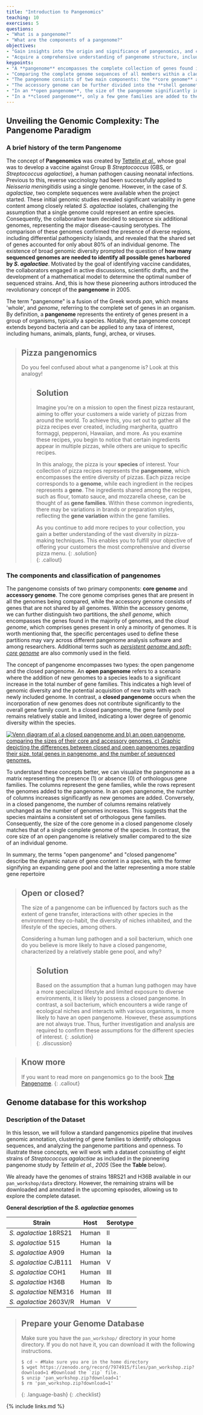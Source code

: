 ```yaml
---
title: "Introduction to Pangenomics"
teaching: 10
exercises: 5
questions:
- "What is a pangenome?"
- "What are the components of a pangenome?"
objectives:
- "Gain insights into the origin and significance of pangenomics, and comprehend its fundamental principles."
- "Acquire a comprehensive understanding of pangenome structure, including the classification of pangenomes based on their element composition."
keypoints:
- "A **pangenome** encompasses the complete collection of genes found in all genomes within a specific group, typically a species."
- "Comparing the complete genome sequences of all members within a clade allows for the construction of a pangenome."
- "The pangenome consists of two main components: the **core genome** and the **accessory genome**."
- "The accessory genome can be further divided into the **shell genome** and the **cloud genome**."
- "In an **open pangenome**, the size of the pangenome significantly increases with the addition of each new genome."
- "In a **closed pangenome**, only a few gene families are added to the pangenome when a new genome is introduced."
---
```


## Unveiling the Genomic Complexity: The Pangenome Paradigm

### A brief history of the term Pangenome

The concept of **Pangenomics** was created by [Tettelin *et al.*](https://www.pnas.org/doi/10.1073/pnas.0506758102]), whose goal was to develop a vaccine against Group B *Streptococcus* (GBS, or *Streptococcus agalactiae*), a human pathogen causing neonatal infections. Previous to this, reverse vaccinology had been successfully applied to *Neisseria meningitidis* using a single genome. However, in the case of *S. agalactiae*, two complete  sequences were available when the project started. These initial genomic studies revealed significant variability in gene content among closely related *S. agalactiae* isolates, challenging the assumption that a single genome could represent an entire species. Consequently, the collaborative team decided to sequence six additional genomes, representing the major disease-causing serotypes. The comparison of these genomes confirmed the presence of diverse regions, including differential pathogenicity islands, and revealed that the shared set of genes accounted for only about 80% of an individual genome. The existence of broad genomic diversity prompted the question of **how many sequenced genomes are needed to identify all possible genes harbored by *S. agalactiae***. Motivated by the goal of identifying vaccine candidates, the collaborators engaged in active discussions, scientific drafts, and the development of a mathematical model to determine the optimal number of sequenced strains. And, this is how these pioneering authors introduced the revolutionary concept of the **pangenome** in 2005.  

The term "pangenome" is a fusion of the Greek words *pan*, which means 'whole', and *genome*, referring to the complete set of genes in an organism. By definition, a **pangenome** represents the entirety of genes present in a group of organisms, typically a species. Notably, the pangenome concept extends beyond bacteria and can be applied to any taxa of interest, including humans, animals, plants, fungi, archea, or viruses. 

> ## Pizza pangenomics
> Do you feel confused about what a pangenome is? Look at this analogy!
>  
> > ## Solution
> > Imagine you're on a mission to open the finest pizza restaurant, aiming to offer your customers a wide variety of pizzas from around the world. To achieve this, you set out to gather all the pizza recipes ever created, including margherita, quattro formaggi, pepperoni, Hawaiian, and more. As you examine these recipes, you begin to notice that certain ingredients appear in multiple pizzas, while others are unique to specific recipes.
> > 
> > In this analogy, the pizza is your **species** of interest. Your collection of pizza recipes represents the **pangenome**, which encompasses the entire diversity of pizzas. Each pizza recipe corresponds to a **genome**, while each ingredient in the recipes represents a **gene**. The ingredients shared among the recipes, such as flour, tomato sauce, and mozzarella cheese, can be thought of as **gene families**. Within these common ingredients, there may be variations in brands or preparation styles, reflecting the **gene variation** within the gene families.
> > 
> > As you continue to add more recipes to your collection, you gain a better understanding of the vast diversity in pizza-making techniques. This enables you to fulfill your objective of offering your customers the most comprehensive and diverse pizza menu.
> {: .solution}  
{: .callout}
 

### The components and classification of pangenomes

The pangenome consists of two primary components: **core genome** and **accessory genome**. The core genome comprises genes that are present in all the genomes being compared, while the accessory genome consists of genes that are not shared by all genomes. Within the accessory genome, we can further distinguish two partitions, the *shell genome*, which encompasses the genes found in the majority of genomes, and the *cloud genome*, which comprises genes present in only a minority of genomes. It is worth mentioning that, the specific percentages used to define these partitions may vary across different pangenome analysis software and among researchers. Additional terms such as [*persistent genome* and *soft-core genome*](https://journals.plos.org/ploscompbiol/article?id=10.1371/journal.pcbi.1007732) are also commonly used in the field.

The concept of pangenome encompasses two types: the open pangenome and the closed pangenome. An **open pangenome** refers to a scenario where the addition of new genomes to a species leads to a significant increase in the total number of gene families. This indicates a high level of genomic diversity and the potential acquisition of new traits with each newly included genome. In contrast, a **closed pangenome** occurs when the incorporation of new genomes does not contribute significantly to the overall gene family count. In a closed pangenome, the gene family pool remains relatively stable and limited, indicating a lower degree of genomic diversity within the species.


<a href="{{ page.root }}/fig/01-01-01.png">
   <img src="{{ page.root }}/fig/01-01-01.png" alt=" Venn diagram of a) a closed pangenome and b) an open pangenome, comparing the sizes of their core and accessory genomes. c) Graphic depicting the differences between closed and open pangenomes regarding their size, total genes in pangenome, and the number of sequenced genomes." />
  </a>


To understand these concepts better, we can visualize the pangenome as a matrix representing the presence (1) or absence (0) of orthologous gene families. The columns represent the gene families, while the rows represent the genomes added to the pangenome. In an open pangenome, the number of columns increases significantly as new genomes are added. Conversely, in a closed pangenome, the number of columns remains relatively unchanged as the number of genomes increases. This suggests that the species maintains a consistent set of orthologous gene families. Consequently, the size of the core genome in a closed pangenome closely matches that of a single complete genome of the species. In contrast, the core size of an open pangenome is relatively smaller compared to the size of an individual genome.

In summary, the terms "open pangenome" and "closed pangenome" describe the dynamic nature of gene content in a species, with the former signifying an expanding gene pool and the latter representing a more stable gene repertoire  


> ## Open or closed?
>
>  The size of a pangenome can be influenced by factors such as the extent of gene transfer, interactions with other species in the environment they co-habit, the diversity of niches inhabited, and the lifestyle of the species, among others. 
>  
>  Considering a human lung pathogen and a soil bacterium, which one do you believe is more likely to have a closed pangenome, characterized by a relatively stable gene pool, and why?
>  
> > ## Solution
> > Based on the assumption that a human lung pathogen may have a more specialized lifestyle and limited exposure to diverse environments, it is likely to possess a closed pangenome. In contrast, a soil bacterium, which encounters a wide range of ecological niches and interacts with various organisms, is more likely to have an open pangenome. However, these assumptions are not always true. Thus, further investigation and analysis are required to confirm these assumptions for the different species of interest. 
> {: .solution}  
{: .discussion}

> ## Know more
> If you want to read more on pangenomics go to the book [The Pangenome](https://link.springer.com/book/10.1007/978-3-030-38281-0).
{: .callout}

## Genome database for this workshop 

### Description of the Dataset 

In this lesson, we will follow a standard pangenomics pipeline that involves genomic annotation, clustering of gene families to identify othologous sequences, and analyzing the pangenome partitions and openness. To illustrate these concepts, we will work with a dataset consisting of eight strains of *Streptococcus agalactiae* as included in the pioneering pangenome study by *Tettelin et al., 2005* (See the **Table** below).

We already have the genomes of strains 18RS21 and H36B available in our `pan_workshop/data` directory. However, the remaining strains will be downloaded and annotated in the upcoming episodes, allowing us to explore the complete dataset.

**General description of the *S. agalactiae* genomes**


|Strain	| Host	| Serotype   |
|-------------------------|---------|------------|
|*S. agalactiae*  18RS21  | Human   | II       	|
|*S. agalactiae*  515 	| Human   | Ia       	|
|*S. agalactiae*  A909	| Human   | Ia       	|
|*S. agalactiae*  CJB111  | Human   | V       	|
|*S. agalactiae*  COH1	| Human   | III       	|
|*S. agalactiae*  H36B	| Human   | Ib       	|
|*S. agalactiae*  NEM316	| Human   | III     	|
|*S. agalactiae*  2603V/R 	| Human   | V      	|



> ## Prepare your Genome Database
> Make sure you have the `pan_workshop/` directory in your home directory. If you do not have it, you can download it with the following instructions.
>
> ~~~
> $ cd ~ #Make sure you are in the home directory
> $ wget https://zenodo.org/record/7974915/files/pan_workshop.zip?download=1 #Download the `zip` file.
> $ unzip 'pan_workshop.zip?download=1' 
> $ rm 'pan_workshop.zip?download=1'
> ~~~
> {: .language-bash}
{: .checklist}

{% include links.md %}






